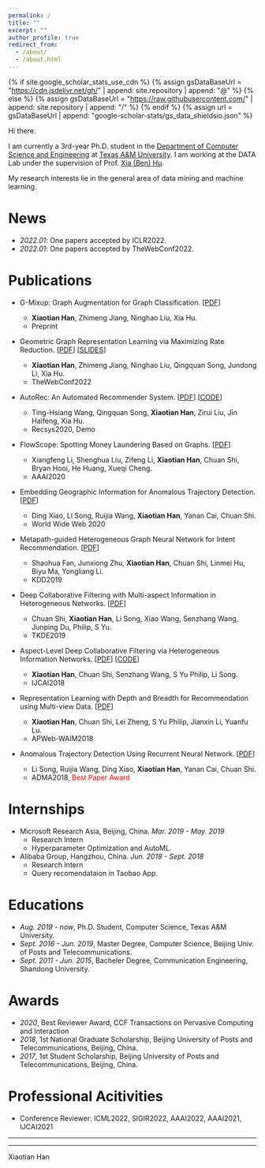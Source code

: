 ```yaml
---
permalink: /
title: ""
excerpt: ""
author_profile: true
redirect_from: 
  - /about/
  - /about.html
---
```


{% if site.google_scholar_stats_use_cdn %}
{% assign gsDataBaseUrl = "https://cdn.jsdelivr.net/gh/" | append: site.repository | append: "@" %}
{% else %}
{% assign gsDataBaseUrl = "https://raw.githubusercontent.com/" | append: site.repository | append: "/" %}
{% endif %}
{% assign url = gsDataBaseUrl | append: "google-scholar-stats/gs_data_shieldsio.json" %}

<span class='anchor' id='about-me'></span>

Hi there. 

I am currently a 3rd-year Ph.D. student in the <a href="https://engineering.tamu.edu/cse/index.html" target="_blank">Department of Computer Science and Engineering</a> at <a href="https://www.tamu.edu" target="_blank">Texas A&M University</a>. I am working at the DATA Lab under the supervision of Prof. <a href="https://cs.rice.edu/~xh37/index.html" target="_blank">Xia (Ben) Hu</a>.

My research interests lie in the general area of data mining and machine learning.



<!-- My research interest includes neural machine translation and computer vision. I have published more than 100 papers at the top international AI conferences with total <a href='https://scholar.google.com/citations?user=DhtAFkwAAAAJ'>google scholar citations <strong><span id='total_cit'>260000+</span></strong></a> (You can also use google scholar badge <a href='https://scholar.google.com/citations?user=DhtAFkwAAAAJ'><img src="https://img.shields.io/endpoint?url={{ url | url_encode }}&logo=Google%20Scholar&labelColor=f6f6f6&color=9cf&style=flat&label=citations"></a>). -->


# News
- *2022.01*: One papers accepted by ICLR2022. 
- *2022.01*: One papers accepted by TheWebConf2022. 

<!-- # Selected Publications 

<div class='paper-box'><div class='paper-box-image'><div><div class="badge">CVPR 2016</div><img src='images/500x300.png' alt="sym" width="100%"></div></div>
<div class='paper-box-text' markdown="1">

[Deep Residual Learning for Image Recognition](https://openaccess.thecvf.com/content_cvpr_2016/papers/He_Deep_Residual_Learning_CVPR_2016_paper.pdf)

**Kaiming He**, Xiangyu Zhang, Shaoqing Ren, Jian Sun

[**Project**](https://scholar.google.com/citations?view_op=view_citation&hl=zh-CN&user=DhtAFkwAAAAJ&citation_for_view=DhtAFkwAAAAJ:ALROH1vI_8AC) <strong><span class='show_paper_citations' data='DhtAFkwAAAAJ:ALROH1vI_8AC'></span></strong>
- Lorem ipsum dolor sit amet, consectetur adipiscing elit. Vivamus ornare aliquet ipsum, ac tempus justo dapibus sit amet. 
</div>
</div> -->


# Publications 

<!-- - [**Preprint**] [G-Mixup: Graph Augmentation for Graph Classification](https://arxiv.org/pdf/2202.07179.pdf). **Xiaotian Han**, Zhimeng Jiang, Ninghao Liu, Xia Hu.
- [**TheWebConf2022**] [Geometric Graph Representation Learning via Maximizing Rate Reduction](https://doi.org/10.1145/3485447.3512170). **Xiaotian Han**, Zhimeng Jiang, Ninghao Liu, Qingquan Song, Jundong Li, Xia Hu. [slides](/files/WWW2022_slides.pdf)
- [**Recsys2020**] [AutoRec: An Automated Recommender System]() (Demo). Ting-Hsiang Wang, Qingquan Song, **Xiaotian Han**, Zirui Liu, Jin Haifeng, Xia Hu. [code](https://github.com/datamllab/AutoRec)
- [**AAAI2020**] [FlowScope: Spotting Money Laundering Based on Graphs](). Xiangfeng Li, Shenghua Liu, Zifeng Li, **Xiaotian Han**, Chuan Shi, Bryan Hooi, He Huang, Xueqi Cheng.
- [**World Wide Web 2020**] [Embedding geographic information for anomalous trajectory detection](). Ding Xiao, Li Song, Ruijia Wang, **Xiaotian Han**, Yanan Cai, Chuan Shi.
- [**KDD2019**] [Metapath-guided heterogeneous graph neural network for intent recommendation](). Shaohua Fan, Junxiong Zhu, **Xiaotian Han**, Chuan Shi, Linmei Hu, Biyu Ma, Yongliang Li.
- [**TKDE2019**] [Deep collaborative filtering with multi-aspect information in heterogeneous networks](). Chuan Shi, **Xiaotian Han**, Li Song, Xiao Wang, Senzhang Wang, Junping Du, Philip, S Yu.
- [**IJCAI2018**] [Aspect-Level Deep Collaborative Filtering via Heterogeneous Information Networks](https://www.ijcai.org/proceedings/2018/0471.pdf). **Xiaotian Han**, Chuan Shi, Senzhang Wang, S Yu Philip, Li Song. [code](https://github.com/ahxt/NeuACF)
- [**APWeb-WAIM2018**] [Representation learning with depth and breadth for recommendation using multi-view data](http://www.shichuan.org/doc/57.pdf). **Xiaotian Han**, Chuan Shi, Lei Zheng, S Yu Philip, Jianxin Li, Yuanfu Lu. 
- [**ADMA2018**][Anomalous Trajectory Detection Using Recurrent Neural Network](http://shichuan.org/doc/60.pdf). Li Song, Ruijia Wang, Ding Xiao, **Xiaotian Han**, Yanan Cai, Chuan Shi. (<span style="color:red">Best paper award</span>) -->
<!-- - [****][](). -->


- G-Mixup: Graph Augmentation for Graph Classification. [[PDF](https://arxiv.org/abs/2202.07179)] 
  - **Xiaotian Han**, Zhimeng Jiang, Ninghao Liu, Xia Hu.
  - Preprint 


- Geometric Graph Representation Learning via Maximizing Rate Reduction. [[PDF](https://doi.org/10.1145/3485447.3512170)] [[SLIDES](/files/WWW2022_slides.pdf)]
  - **Xiaotian Han**, Zhimeng Jiang, Ninghao Liu, Qingquan Song, Jundong Li, Xia Hu. 
  - TheWebConf2022

- AutoRec: An Automated Recommender System. [[PDF](https://dl.acm.org/doi/abs/10.1145/3383313.3411529)] [[CODE](https://github.com/datamllab/AutoRec)]
  - Ting-Hsiang Wang, Qingquan Song, **Xiaotian Han**, Zirui Liu, Jin Haifeng, Xia Hu. 
  - Recsys2020, Demo

- FlowScope: Spotting Money Laundering Based on Graphs. [[PDF](https://ojs.aaai.org/index.php/AAAI/article/view/5906)]
  - Xiangfeng Li, Shenghua Liu, Zifeng Li, **Xiaotian Han**, Chuan Shi, Bryan Hooi, He Huang, Xueqi Cheng.
  - AAAI2020

- Embedding Geographic Information for Anomalous Trajectory Detection. [[PDF](https://link.springer.com/article/10.1007/s11280-020-00812-z)]
  - Ding Xiao, Li Song, Ruijia Wang, **Xiaotian Han**, Yanan Cai, Chuan Shi.
  - World Wide Web 2020

- Metapath-guided Heterogeneous Graph Neural Network for Intent Recommendation. [[PDF](https://dl.acm.org/doi/abs/10.1145/3292500.3330673)] 
  - Shaohua Fan, Junxiong Zhu, **Xiaotian Han**, Chuan Shi, Linmei Hu, Biyu Ma, Yongliang Li.
  - KDD2019

- Deep Collaborative Filtering with Multi-aspect Information in Heterogeneous Networks. [[PDF](https://arxiv.org/abs/1909.06627)]
  - Chuan Shi, **Xiaotian Han**, Li Song, Xiao Wang, Senzhang Wang, Junping Du, Philip, S Yu.
  - TKDE2019

- Aspect-Level Deep Collaborative Filtering via Heterogeneous Information Networks. [[PDF](https://www.ijcai.org/proceedings/2018/0471.pdf)]  [[CODE](https://github.com/ahxt/NeuACF)]
  - **Xiaotian Han**, Chuan Shi, Senzhang Wang, S Yu Philip, Li Song. 
  - IJCAI2018

- Representation Learning with Depth and Breadth for Recommendation using Multi-view Data. [[PDF](http://www.shichuan.org/doc/57.pdf)] 
  - **Xiaotian Han**, Chuan Shi, Lei Zheng, S Yu Philip, Jianxin Li, Yuanfu Lu. 
  - APWeb-WAIM2018

- Anomalous Trajectory Detection Using Recurrent Neural Network. [[PDF](http://shichuan.org/doc/60.pdf)]
  - Li Song, Ruijia Wang, Ding Xiao, **Xiaotian Han**, Yanan Cai, Chuan Shi. 
  - ADMA2018, <span style="color:red">Best Paper Award</span>


# Internships
<!-- - *Mar. 2019 - May. 2019*, Microsoft Research Asia, Beijing, China. Hyperparameter Optimization and AutoML.
- *Jun. 2018 - Sept. 2018*, Alibaba Group, Hangzhou, China. Query recomendataion in Taobao App. -->
- Microsoft Research Asia, Beijing, China. *Mar. 2019 - May. 2019*
  - Research Intern
  - Hyperparameter Optimization and AutoML.
- Alibaba Group, Hangzhou, China. *Jun. 2018 - Sept. 2018*
  - Research Intern
  - Query recomendataion in Taobao App.



# Educations
- *Aug. 2019 - now*, Ph.D. Student, Computer Science, Texas A&M University.
- *Sept. 2016 - Jun. 2019*, Master Degree, Computer Science, Beijing Univ. of Posts and Telecommunications.
- *Sept. 2011 - Jun. 2015*, Bacheler Degree, Communication Engineering, Shandong University.


<!-- # Invited Talks
- *2021.06*, Lorem ipsum dolor sit amet, consectetur adipiscing elit. Vivamus ornare aliquet ipsum, ac tempus justo dapibus sit amet. 
- *2021.03*, Lorem ipsum dolor sit amet, consectetur adipiscing elit. Vivamus ornare aliquet ipsum, ac tempus justo dapibus sit amet.  \| [\[video\]](https://github.com/) -->


# Awards
- *2020*, Best Reviewer Award, CCF Transactions on Pervasive Computing and Interaction
- *2018*, 1st  National Graduate Scholarship, Beijing University of Posts and Telecommunications, Beijing, China.
- *2017*, 1st  Student Scholarship, Beijing University of Posts and Telecommunications, Beijing, China.


# Professional Acitivities
- Conference Reviewer: ICML2022, SIGIR2022, AAAI2022, AAAI2021, IJCAI2021

----
<div class="footer">
    <div class="row">
          <script type="text/javascript" id="clustrmaps" src="//cdn.clustrmaps.com/map_v2.js?cl=ffffff&w=300&t=m&d=91g_Uih-7fadH9madF_Vex1LQXOVlduL5aeBBSKXgXA"></script>
    </div>
</div>

---
Xiaotian Han


